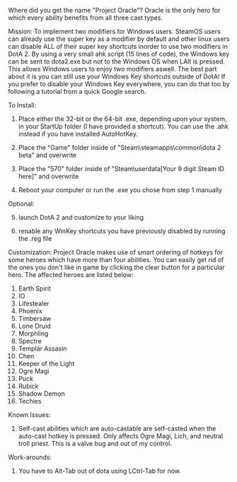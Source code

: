 Where did you get the name "Project Oracle"?
Oracle is the only hero for which every ability benefits from all three cast types.

Mission:
To implement two modifiers for Windows users.
SteamOS users can already use the super key as a modifier by default and other linux users can disable ALL of their super key shortcuts inorder to use two modifiers in DotA 2.
By using a very small ahk script (15 lines of code), the Windows key can be sent to dota2.exe but not to the Windows OS when LAlt is pressed. 
This allows Windows users to enjoy two modifiers aswell. The best part about it is you can still use your Windows Key shortcuts outside of DotA!
If you prefer to disable your Windows Key everywhere, you can do that too by following a tutorial from a quick Google search.

To Install:

1. Place either the 32-bit or the 64-bit .exe, depending upon your system, in your StartUp folder (I have provided a shortcut).
   You can use the .ahk instead if you have installed AutoHotKey.

2. Place the "Game" folder inside of "Steam\steamapps\common\dota 2 beta" and overwrite

3. Place the "570" folder inside of "Steam\userdata\[Your 9 digit Steam ID here]" and overwrite

4. Reboot your computer or run the .exe you chose from step 1 manually


Optional:

5. launch DotA 2 and customize to your liking

6. renable any WinKey shortcuts you have previously disabled by running the .reg file


Customization:
Project Oracle makes use of smart ordering of hotkeys for some heroes which have more than four abilities.
You can easily get rid of the ones you don't like in game by clicking the clear button for a particular hero.
The affected heroes are listed below:
1. Earth Spirit
2. IO
3. Lifestealer
4. Phoenix
5. Timbersaw
6. Lone Druid
7. Morphling
8. Spectre
9. Templar Assasin
10. Chen
11. Keeper of the Light
12. Ogre Magi
13. Puck
14. Rubick
15. Shadow Demon
16. Techies

Known Issues:
1. Self-cast abilities which are auto-castable are self-casted when the auto-cast hotkey is pressed.
Only affects Ogre Magi, Lich, and neutral troll priest. This is a valve bug and out of my control.

Work-arounds:
1. You have to Alt-Tab out of dota using LCtrl-Tab for now.